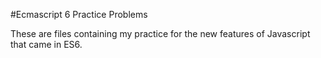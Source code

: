 #Ecmascript 6 Practice Problems

These are files containing my practice for the new features of Javascript that came in ES6.
